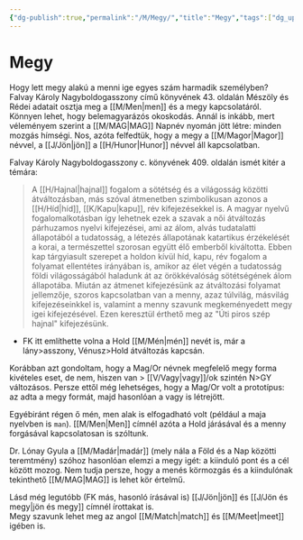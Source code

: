 ```yaml
---
{"dg-publish":true,"permalink":"/M/Megy/","title":"Megy","tags":["dg_uploaded"],"created":"2023-10-20T07:14","updated":"2023-11-25T01:44"}
---
```



# Megy

Hogy lett megy alakú a menni ige egyes szám harmadik személyben? Falvay Károly Nagyboldogasszony című könyvének 43. oldalán Mészöly és Rédei adatait osztja meg a [[M/Men\|men]] és a megy kapcsolatáról. Könnyen lehet, hogy belemagyarázós okoskodás. Annál is inkább, mert véleményem szerint a [[M/MAG\|MAG]] Napnév nyomán jött létre: minden mozgás hímségi. Nos, azóta felfedtük, hogy a megy a [[M/Magor\|Magor]] névvel, a [[J/Jön\|jön]] a [[H/Hunor\|Hunor]] névvel áll kapcsolatban.  

Falvay Károly Nagyboldogasszony c. könyvének 409. oldalán ismét kitér a témára:
> A [[H/Hajnal\|hajnal]] fogalom a sötétség és a világosság közötti átváltozásban, más szóval átmenetben szimbolikusan azonos a [[H/Híd\|híd]], [[K/Kapu\|kapu]], rév kifejezésekkel is. A magyar nyelvű fogalomalkotásban így lehetnek ezek a szavak a női átváltozás párhuzamos nyelvi kifejezései, ami az álom, alvás tudatalatti állapotából a tudatosság, a létezés állapotának katartikus érzékelését a korai, a természettel szorosan együtt élő emberből kiváltotta. Ebben kap tárgyiasult szerepet a holdon kívül híd, kapu, rév fogalom a folyamat ellentétes irányában is, amikor az élet végén a tudatosság földi világosságából haladunk át az örökkévalóság sötétségének álom állapotába. Miután az átmenet kifejezésünk az átváltozási folyamat jellemzője, szoros kapcsolatban van a menny, azaz túlvilág, másvilág kifejezéseinkkel is, valamint a menny szavunk megkeményedett megy igei kifejezésével. Ezen keresztül érthető meg az "Úti piros szép hajnal" kifejezésünk.  
- FK itt említhette volna a Hold [[M/Mén\|mén]] nevét is, már a lány>asszony, Vénusz>Hold átváltozás kapcsán.

Korábban azt gondoltam, hogy a Mag/Or névnek megfelelő megy forma kivételes eset, de nem, hiszen van > [[V/Vagy\|vagy]]/ok szintén N>GY változásos. Persze ettől még lehetséges, hogy a Mag/Or volt a prototípus: az adta a megy formát, majd hasonlóan a vagy is létrejött.  

Egyébiránt régen ő mén, men alak is elfogadható volt (például a maja nyelvben is `man`). [[M/Men\|Men]] címnél azóta a Hold járásával és a menny forgásával kapcsolatosan is szóltunk.  

Dr. Lónay Gyula a [[M/Madár\|madár]] (mely nála a Föld és a Nap közötti teremtmény) szóhoz hasonlóan elemzi a megy igét: a kiinduló pont és a cél között mozog. Nem tudja persze, hogy a menés körmozgás és a kiindulónak tekinthető [[M/MAG\|MAG]] is lehet kör értelmű.  

Lásd még legutóbb (FK más, hasonló írásával is) [[J/Jön\|jön]] és [[J/Jön és megy\|jön és megy]] címnél írottakat is.  
Megy szavunk lehet meg az angol [[M/Match\|match]] és [[M/Meet\|meet]] igében is.  